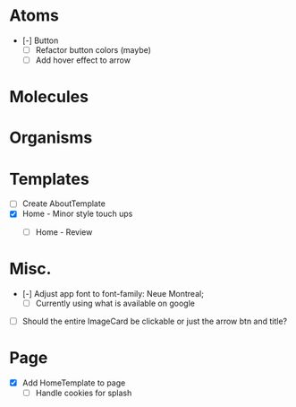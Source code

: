 # Atoms
- [-] Button
  - [ ] Refactor button colors (maybe)
  - [ ] Add hover effect to arrow

# Molecules

# Organisms

# Templates
- [ ] Create AboutTemplate
- [x] Home - Minor style touch ups
  - [ ] Home - Review


# Misc.
- [-] Adjust app font to font-family: Neue Montreal;
  - [ ] Currently using what is available on google
- [ ] Should the entire ImageCard be clickable or just the arrow btn and title?

# Page
- [x] Add HomeTemplate to page
  - [ ] Handle cookies for splash
